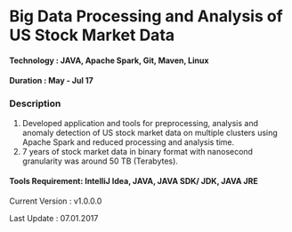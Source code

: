 # Big Data Processing and Analysis of US Stock Market Data

#### Technology : JAVA, Apache Spark, Git, Maven, Linux

#### Duration   : May - Jul 17 

### Description

1. Developed application and tools for preprocessing, analysis and anomaly detection of US stock market data on multiple clusters using Apache Spark and reduced processing and analysis time.
2. 7 years of stock market data in binary format with nanosecond granularity was around 50 TB (Terabytes). 

#### Tools Requirement: IntelliJ Idea, JAVA, JAVA SDK/ JDK, JAVA JRE 

Current Version  : v1.0.0.0

Last Update      : 07.01.2017

